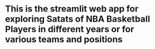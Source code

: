 # This is the streamlit web app for exploring Satats of NBA Basketball Players in different years or for various teams and positions
